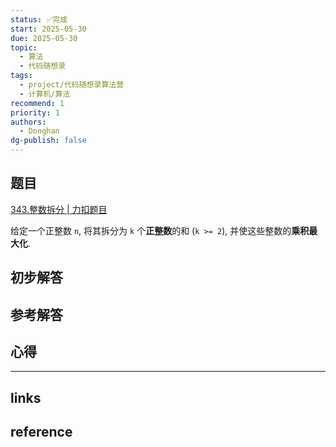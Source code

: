 ```yaml
---
status: ✅完成
start: 2025-05-30
due: 2025-05-30
topic:
  - 算法
  - 代码随想录
tags:
  - project/代码随想录算法营
  - 计算机/算法
recommend: 1
priority: 1
authors:
  - Donghan
dg-publish: false
---
```

## 题目
[343.整数拆分 | 力扣题目](https://leetcode.cn/problems/integer-break/)

给定一个正整数 `n`, 将其拆分为 `k` 个**正整数**的和 (`k >= 2`), 并使这些整数的**乘积最大化**.

## 初步解答

## 参考解答

## 心得

---
## links


## reference
